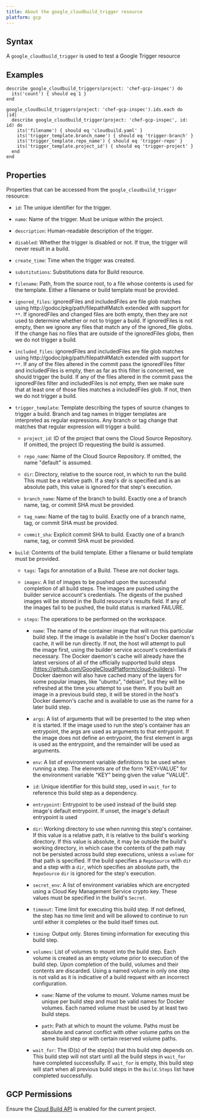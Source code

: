 ```yaml
---
title: About the google_cloudbuild_trigger resource
platform: gcp
---
```


## Syntax
A `google_cloudbuild_trigger` is used to test a Google Trigger resource

## Examples
```
describe google_cloudbuild_triggers(project: 'chef-gcp-inspec') do
  its('count') { should eq 1 }
end

google_cloudbuild_triggers(project: 'chef-gcp-inspec').ids.each do |id|
  describe google_cloudbuild_trigger(project: 'chef-gcp-inspec', id: id) do
    its('filename') { should eq 'cloudbuild.yaml' }
    its('trigger_template.branch_name') { should eq 'trigger-branch' }
    its('trigger_template.repo_name') { should eq 'trigger-repo' }
    its('trigger_template.project_id') { should eq 'trigger-project' }
  end
end
```

## Properties
Properties that can be accessed from the `google_cloudbuild_trigger` resource:


  * `id`: The unique identifier for the trigger.

  * `name`: Name of the trigger. Must be unique within the project.

  * `description`: Human-readable description of the trigger.

  * `disabled`: Whether the trigger is disabled or not. If true, the trigger will never result in a build.

  * `create_time`: Time when the trigger was created.

  * `substitutions`: Substitutions data for Build resource.

  * `filename`: Path, from the source root, to a file whose contents is used for the template. Either a filename or build template must be provided.

  * `ignored_files`: ignoredFiles and includedFiles are file glob matches using http://godoc/pkg/path/filepath#Match extended with support for `**`.  If ignoredFiles and changed files are both empty, then they are not used to determine whether or not to trigger a build.  If ignoredFiles is not empty, then we ignore any files that match any of the ignored_file globs. If the change has no files that are outside of the ignoredFiles globs, then we do not trigger a build.

  * `included_files`: ignoredFiles and includedFiles are file glob matches using http://godoc/pkg/path/filepath#Match extended with support for `**`.  If any of the files altered in the commit pass the ignoredFiles filter and includedFiles is empty, then as far as this filter is concerned, we should trigger the build.  If any of the files altered in the commit pass the ignoredFiles filter and includedFiles is not empty, then we make sure that at least one of those files matches a includedFiles glob. If not, then we do not trigger a build.

  * `trigger_template`: Template describing the types of source changes to trigger a build.  Branch and tag names in trigger templates are interpreted as regular expressions. Any branch or tag change that matches that regular expression will trigger a build.

    * `project_id`: ID of the project that owns the Cloud Source Repository. If omitted, the project ID requesting the build is assumed.

    * `repo_name`: Name of the Cloud Source Repository. If omitted, the name "default" is assumed.

    * `dir`: Directory, relative to the source root, in which to run the build.  This must be a relative path. If a step's dir is specified and is an absolute path, this value is ignored for that step's execution.

    * `branch_name`: Name of the branch to build. Exactly one a of branch name, tag, or commit SHA must be provided.

    * `tag_name`: Name of the tag to build. Exactly one of a branch name, tag, or commit SHA must be provided.

    * `commit_sha`: Explicit commit SHA to build. Exactly one of a branch name, tag, or commit SHA must be provided.

  * `build`: Contents of the build template. Either a filename or build template must be provided.

    * `tags`: Tags for annotation of a Build. These are not docker tags.

    * `images`: A list of images to be pushed upon the successful completion of all build steps. The images are pushed using the builder service account's credentials. The digests of the pushed images will be stored in the Build resource's results field. If any of the images fail to be pushed, the build status is marked FAILURE.

    * `steps`: The operations to be performed on the workspace.

      * `name`: The name of the container image that will run this particular build step.  If the image is available in the host's Docker daemon's cache, it will be run directly. If not, the host will attempt to pull the image first, using the builder service account's credentials if necessary.  The Docker daemon's cache will already have the latest versions of all of the officially supported build steps (https://github.com/GoogleCloudPlatform/cloud-builders). The Docker daemon will also have cached many of the layers for some popular images, like "ubuntu", "debian", but they will be refreshed at the time you attempt to use them.  If you built an image in a previous build step, it will be stored in the host's Docker daemon's cache and is available to use as the name for a later build step.

      * `args`: A list of arguments that will be presented to the step when it is started.  If the image used to run the step's container has an entrypoint, the args are used as arguments to that entrypoint. If the image does not define an entrypoint, the first element in args is used as the entrypoint, and the remainder will be used as arguments.

      * `env`: A list of environment variable definitions to be used when running a step.  The elements are of the form "KEY=VALUE" for the environment variable "KEY" being given the value "VALUE".

      * `id`: Unique identifier for this build step, used in `wait_for` to reference this build step as a dependency.

      * `entrypoint`: Entrypoint to be used instead of the build step image's default entrypoint. If unset, the image's default entrypoint is used

      * `dir`: Working directory to use when running this step's container.  If this value is a relative path, it is relative to the build's working directory. If this value is absolute, it may be outside the build's working directory, in which case the contents of the path may not be persisted across build step executions, unless a `volume` for that path is specified.  If the build specifies a `RepoSource` with `dir` and a step with a `dir`, which specifies an absolute path, the `RepoSource` `dir` is ignored for the step's execution.

      * `secret_env`: A list of environment variables which are encrypted using a Cloud Key Management Service crypto key. These values must be specified in the build's `Secret`.

      * `timeout`: Time limit for executing this build step. If not defined, the step has no time limit and will be allowed to continue to run until either it completes or the build itself times out.

      * `timing`: Output only. Stores timing information for executing this build step.

      * `volumes`: List of volumes to mount into the build step.  Each volume is created as an empty volume prior to execution of the build step. Upon completion of the build, volumes and their contents are discarded.  Using a named volume in only one step is not valid as it is indicative of a build request with an incorrect configuration.

        * `name`: Name of the volume to mount.  Volume names must be unique per build step and must be valid names for Docker volumes. Each named volume must be used by at least two build steps.

        * `path`: Path at which to mount the volume.  Paths must be absolute and cannot conflict with other volume paths on the same build step or with certain reserved volume paths.

      * `wait_for`: The ID(s) of the step(s) that this build step depends on.  This build step will not start until all the build steps in `wait_for` have completed successfully. If `wait_for` is empty, this build step will start when all previous build steps in the `Build.Steps` list have completed successfully.


## GCP Permissions

Ensure the [Cloud Build API](https://console.cloud.google.com/apis/library/cloudbuild.googleapis.com/) is enabled for the current project.
